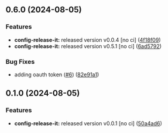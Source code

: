 

## 0.6.0 (2024-08-05)


### Features

* **config-release-it:** released version v0.0.4 [no ci] ([4f18f09](https://github.com/PeterBaker0/FAIMS3/commit/4f18f09f2a396df9c58115c21486de347fd778ca))
* **config-release-it:** released version v0.5.1 [no ci] ([6ad5792](https://github.com/PeterBaker0/FAIMS3/commit/6ad579248d42b5263a86ef8317ba4700a80264b7))


### Bug Fixes

* adding oauth token ([#6](https://github.com/PeterBaker0/FAIMS3/issues/6)) ([82e91a1](https://github.com/PeterBaker0/FAIMS3/commit/82e91a1d6aff80cbfbf5f3ba3bbbab797a250ad5))

## 0.1.0 (2024-08-05)


### Features

* **config-release-it:** released version v0.0.1 [no ci] ([50a4ad6](https://github.com/PeterBaker0/FAIMS3/commit/50a4ad68cb56a1d0568784b9c4b7c6b5808f5772))